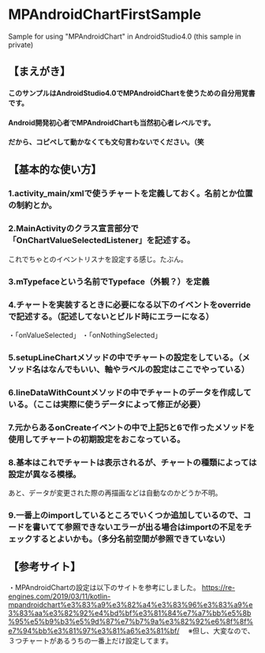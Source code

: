 # MPAndroidChartFirstSample
Sample for using "MPAndroidChart" in AndroidStudio4.0 (this sample in private)



## 【まえがき】
#### このサンプルはAndroidStudio4.0でMPAndroidChartを使うための自分用覚書です。
#### Android開発初心者でMPAndroidChartも当然初心者レベルです。
#### だから、コピペして動かなくても文句言わないでください。（笑


## 【基本的な使い方】
###  1.activity_main/xmlで使うチャートを定義しておく。名前とか位置の制約とか。
###  2.MainActivityのクラス宣言部分で「OnChartValueSelectedListener」を記述する。
   これでちゃとのイベントリスナを設定する感じ。たぶん。
###  3.mTypefaceという名前でTypeface（外観？）を定義
###  4.チャートを実装するときに必要になる以下のイベントをoverrideで記述する。（記述してないとビルド時にエラーになる）
   ・「onValueSelected」
   ・「onNothingSelected」
###  5.setupLineChartメソッドの中でチャートの設定をしている。（メソッド名はなんでもいい、軸やラベルの設定はここでやっている）
###  6.lineDataWithCountメソッドの中でチャートのデータを作成している。（ここは実際に使うデータによって修正が必要）
###  7.元からあるonCreateイベントの中で上記5と6で作ったメソッドを使用してチャートの初期設定をおこなっている。
###  8.基本はこれでチャートは表示されるが、チャートの種類によっては設定が異なる模様。
   あと、データが変更された際の再描画などは自動なのかどうか不明。
###  9.一番上のimportしているところでいくつか追加しているので、コードを書いてて参照できないエラーが出る場合はimportの不足をチェックするとよいかも。（多分名前空間が参照できていない）


## 【参考サイト】
 ・MPAndroidChartの設定は以下のサイトを参考にしました。
  https://re-engines.com/2019/03/11/kotlin-mpandroidchart%e3%83%a9%e3%82%a4%e3%83%96%e3%83%a9%e3%83%aa%e3%82%92%e4%bd%bf%e3%81%84%e7%a7%bb%e5%8b%95%e5%b9%b3%e5%9d%87%e7%b7%9a%e3%82%92%e6%8f%8f%e7%94%bb%e3%81%97%e3%81%a6%e3%81%bf/
 　※但し、大変なので、３つチャートがあるうちの一番上だけ設定してます。


